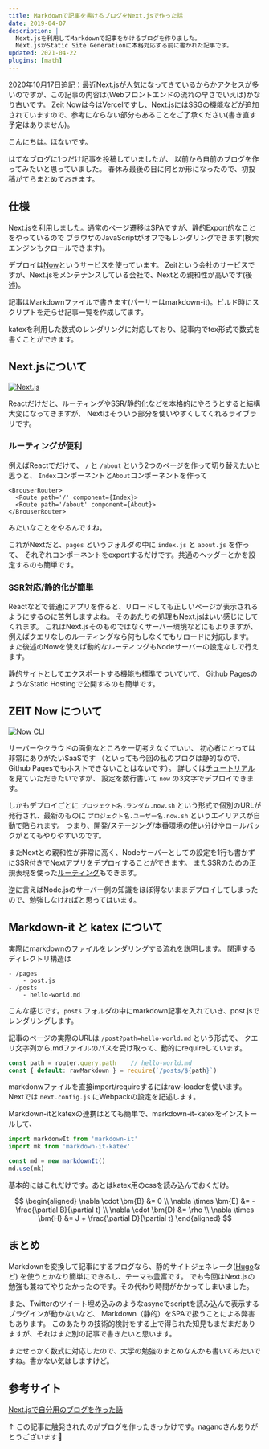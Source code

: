 ```yaml
---
title: Markdownで記事を書けるブログをNext.jsで作った話
date: 2019-04-07
description: |
  Next.jsを利用してMarkdownで記事をかけるブログを作りました。
  Next.jsがStatic Site Generationに本格対応する前に書かれた記事です。
updated: 2021-04-22
plugins: [math]
---
```


2020年10月17日追記：最近Next.jsが人気になってきているからかアクセスが多いのですが、この記事の内容は(Webフロントエンドの流れの早さでいえば)かなり古いです。
Zeit Nowは今はVercelですし、Next.jsにはSSGの機能などが追加されていますので、参考にならない部分もあることをご了承ください(書き直す予定はありません)。

こんにちは。ほないです。

はてなブログに1つだけ記事を投稿していましたが、
以前から自前のブログを作ってみたいと思っていました。
春休み最後の日に何とか形になったので、初投稿がてらまとめておきます。

## 仕様
Next.jsを利用しました。通常のページ遷移はSPAですが、静的Export的なことをやっているので
ブラウザのJavaScriptがオフでもレンダリングできます(検索エンジンもクロールできます)。

デプロイは[Now](https://zeit.co/now)というサービスを使っています。
Zeitという会社のサービスですが、Next.jsをメンテナンスしている会社で、Nextとの親和性が高いです(後述)。

記事はMarkdownファイルで書きます(パーサーはmarkdown-it)。ビルド時にスクリプトを走らせ記事一覧を作成してます。

katexを利用した数式のレンダリングに対応しており、記事内でtex形式で数式を書くことができます。

## Next.jsについて
[![Next.js](https://assets.zeit.co/image/upload/v1538361091/repositories/next-js/next-js.png)](https://nextjs.org/)

Reactだけだと、ルーティングやSSR/静的化などを本格的にやろうとすると結構大変になってきますが、
Nextはそういう部分を使いやすくしてくれるライブラリです。

### ルーティングが便利
例えばReactでだけで、 `/` と `/about` という2つのページを作って切り替えたいと思うと、
`Index`コンポーネントと`About`コンポーネントを作って
```
<BrouserRouter>
  <Route path='/' component={Index}>
  <Route path='/about' component={About}>
</BrouserRouter>
```
みたいなことをやるんですね。

これがNextだと、`pages` というフォルダの中に `index.js` と `about.js` を作って、
それぞれコンポーネントをexportするだけです。共通のヘッダーとかを設定するのも簡単です。

### SSR対応/静的化が簡単
Reactなどで普通にアプリを作ると、リロードしても正しいページが表示されるようにするのに苦労しますよね。
そのあたりの処理もNext.jsはいい感じにしてくれます。
これはNext.jsそのものではなくサーバー環境などにもよりますが、
例えばクエリなしのルーティングなら何もしなくてもリロードに対応します。
また後述のNowを使えば動的なルーティングもNodeサーバーの設定なしで行えます。

静的サイトとしてエクスポートする機能も標準でついていて、
Github PagesのようなStatic Hostingで公開するのも簡単です。

## ZEIT Now について
[![Now CLI](https://assets.zeit.co/image/upload/front/oss/now-cli.png)](https://zeit.co/now)

サーバーやクラウドの面倒なところを一切考えなくていい、
初心者にとっては非常にありがたいSaaSです
（といっても今回の私のブログは静的なので、Github Pagesでもホストできないことはないです）。
詳しくは[チュートリアル](https://nextjs.org/learn/basics/deploying-a-nextjs-app)を見ていただきたいですが、
設定を数行書いて `now` の3文字でデプロイできます。

しかもデプロイごとに `プロジェクト名.ランダム.now.sh` という形式で個別のURLが発行され、最新のものに `プロジェクト名.ユーザー名.now.sh` というエイリアスが自動で貼られます。
つまり、開発/ステージング/本番環境の使い分けやロールバックがとてもやりやすいのです。

またNextとの親和性が非常に高く、Nodeサーバーとしての設定を1行も書かずにSSR付きでNextアプリをデプロイすることができます。
またSSRのための正規表現を使った[ルーティング](https://zeit.co/guides/custom-next-js-server-to-routes/)もできます。

逆に言えばNode.jsのサーバー側の知識をほぼ得ないままデプロイしてしまったので、勉強しなければと思ってはいます。

## Markdown-it と katex について
実際にmarkdownのファイルをレンダリングする流れを説明します。
関連するディレクトリ構造は
```
- /pages
    - post.js
- /posts
    - hello-world.md
```
こんな感じです。`posts` フォルダの中にmarkdown記事を入れていき、post.jsでレンダリングします。

記事のページの実際のURLは `/post?path=hello-world.md` という形式で、
クエリ文字列から.mdファイルのパスを受け取って、動的にrequireしています。
```js
const path = router.query.path    // hello-world.md
const { default: rawMarkdown } = require(`/posts/${path}`)
```
markdonwファイルを直接import/requireするにはraw-loaderを使います。
Nextでは `next.config.js` にWebpackの設定を記述します。

Markdown-itとkatexの連携はとても簡単で、markdown-it-katexをインストールして、
```js
import markdonwIt from 'markdown-it'
import mk from 'markdown-it-katex'

const md = new markdownIt()
md.use(mk)
```
基本的にはこれだけです。あとはkatex用のcssを読み込んでおくだけ。

$$
\begin{aligned}
\nabla \cdot \bm{B} &= 0 \\
\nabla \times \bm{E} &= - \frac{\partial B}{\partial t} \\
\nabla \cdot \bm{D} &= \rho \\
\nabla \times \bm{H} &= J + \frac{\partial D}{\partial t}
\end{aligned}
$$

## まとめ
Markdownを変換して記事にするブログなら、静的サイトジェネレータ([Hugo](https://gohugo.io)など)
を使うとかなり簡単にできるし、テーマも豊富です。
でも今回はNext.jsの勉強も兼ねてやりたかったのです。その代わり時間がかかってしまいました。

また、Twitterのツイート埋め込みのようなasyncでscriptを読み込んで表示するプラグインが動かないなど、
Markdown（静的）をSPAで扱うことによる弊害もあります。
このあたりの技術的検討をする上で得られた知見もまだまだありますが、それはまた別の記事で書きたいと思います。

またせっかく数式に対応したので、大学の勉強のまとめなんかも書いてみたいですね。書かない気はしますけど。

## 参考サイト
[Next.jsで自分用のブログを作った話](http://ganow.me/article/blog-system-configuration)

↑ この記事に触発されたのがブログを作ったきっかけです。naganoさんありがとうございます🙏


